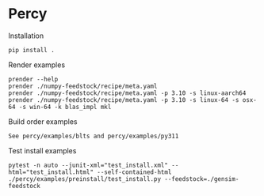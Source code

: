 # Percy

  Installation
  
    pip install .
    
  Render examples
  
    prender --help
    prender ./numpy-feedstock/recipe/meta.yaml
    prender ./numpy-feedstock/recipe/meta.yaml -p 3.10 -s linux-aarch64
    prender ./numpy-feedstock/recipe/meta.yaml -p 3.10 -s linux-64 -s osx-64 -s win-64 -k blas_impl mkl

  Build order examples

    See percy/examples/blts and percy/examples/py311

  Test install examples

    pytest -n auto --junit-xml="test_install.xml" --html="test_install.html" --self-contained-html ./percy/examples/preinstall/test_install.py --feedstock=./gensim-feedstock